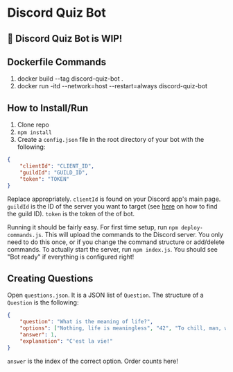 # Discord Quiz Bot

## 🚨 Discord Quiz Bot is WIP!

## Dockerfile Commands
1. docker build --tag discord-quiz-bot .
2. docker run -itd --network=host --restart=always discord-quiz-bot      

## How to Install/Run

1. Clone repo
2. `npm install`
3. Create a `config.json` file in the root directory of your bot with the following:

```json
{
    "clientId": "CLIENT_ID",
    "guildId": "GUILD_ID",
    "token": "TOKEN"
}
```

Replace appropriately. `clientId` is found on your Discord app's main page. `guildId` is the ID of the server you want to target (see [here](https://www.alphr.com/discord-find-server-id/) on how to find the guild ID). `token` is the token of the of bot.

Running it should be fairly easy. For first time setup, run `npm deploy-commands.js`. This will upload the commands to the Discord server. You only need to do this once, or if you change the command structure or add/delete commands. To actually start the server, run `npm index.js`. You should see "Bot ready" if everything is configured right!

## Creating Questions

Open `questions.json`. It is a JSON list of `Question`. The structure of a `Question` is the following:

```json
{
    "question": "What is the meaning of life?",
    "options": ["Nothing, life is meaningless", "42", "To chill, man, why are you asking me these questions?"],
    "answer": 1,
    "explanation": "C'est la vie!"
}
```

`answer` is the index of the correct option. Order counts here!
